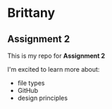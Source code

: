 # Brittany

## Assignment 2

This is my repo for **Assignment 2**

I'm excited to learn more about:
- file types
- GitHub
- design principles
